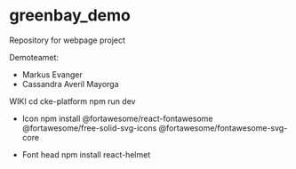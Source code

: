 # greenbay_demo
Repository for webpage project

Demoteamet:
- Markus Evanger
- Cassandra Averil Mayorga

WIKI
cd cke-platform
npm run dev

- Icon
npm install @fortawesome/react-fontawesome @fortawesome/free-solid-svg-icons @fortawesome/fontawesome-svg-core

- Font head
npm install react-helmet